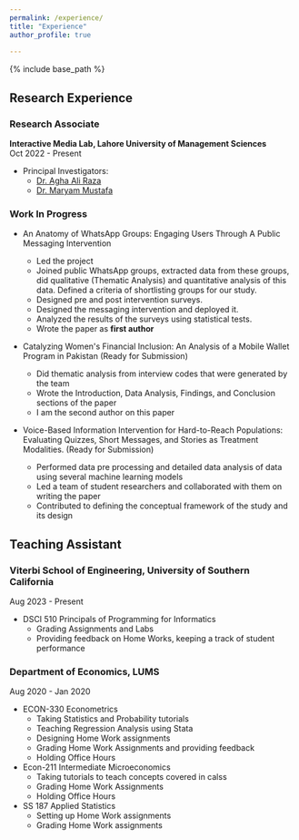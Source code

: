 ```yaml
---
permalink: /experience/
title: "Experience"
author_profile: true
  
---
```


{% include base_path %}

## Research Experience

### Research Associate
**Interactive Media Lab, Lahore University of Management Sciences**  
Oct 2022 - Present

- Principal Investigators:
  - [Dr. Agha Ali Raza](https://aghaaliraza.com/)
  - [Dr. Maryam Mustafa](https://www.maryamustafa.com/)

### Work In Progress

- An Anatomy of WhatsApp Groups: Engaging Users Through A Public Messaging Intervention
  - Led the project
  - Joined public WhatsApp groups, extracted data from these groups, did qualitative (Thematic Analysis) and quantitative analysis of this data. Defined a criteria of shortlisting groups for our study.
  - Designed pre and post intervention surveys.
  - Designed the messaging intervention and deployed it.
  - Analyzed the results of the surveys using statistical tests.
  - Wrote the paper as **first author**
  

- Catalyzing Women's Financial Inclusion: An Analysis of a Mobile Wallet Program in Pakistan
  (Ready for Submission)
  - Did thematic analysis from interview codes that were generated by the team
  - Wrote the Introduction, Data Analysis, Findings, and Conclusion sections of the paper
  -  I am the second author on this paper
 
    
- Voice-Based Information Intervention for Hard-to-Reach Populations: Evaluating Quizzes, Short Messages, and Stories as Treatment Modalities.
  (Ready for Submission)
  - Performed data pre processing and detailed data analysis of data using several machine learning models
  - Led a team of student researchers and collaborated with them on writing the paper
  - Contributed to defining the conceptual framework of the study and its design

## Teaching Assistant

### Viterbi School of Engineering, University of Southern California
Aug 2023 - Present
- DSCI 510 Principals of Programming for Informatics
  - Grading Assignments and Labs
  - Providing feedback on Home Works, keeping a track of student performance
### Department of Economics, LUMS  
Aug 2020 - Jan 2020
- ECON-330 Econometrics
  - Taking Statistics and Probability tutorials
  - Teaching Regression Analysis using Stata
  - Designing Home Work assignments
  - Grading Home Work Assignments and providing feedback
  - Holding Office Hours
- Econ-211 Intermediate Microeconomics
  - Taking tutorials to teach concepts covered in calss
  - Grading Home Work Assignments
  - Holding Office Hours
- SS 187 Applied Statistics
  - Setting up Home Work assignments
  - Grading Home Work assignments
  
